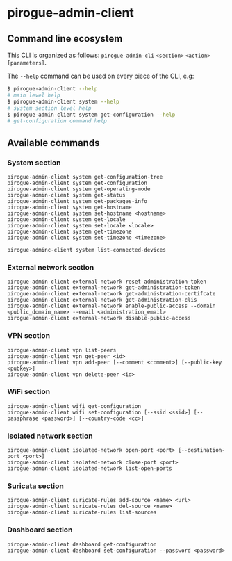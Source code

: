 # pirogue-admin-client

## Command line ecosystem

This CLI is organized as follows: `pirogue-admin-cli` `<section>` `<action>` `[parameters]`.

The `--help` command can be used on every piece of the CLI, e.g:
```bash
$ pirogue-admin-client --help
# main level help
$ pirogue-admin-client system --help
# system section level help
$ pirogue-admin-client system get-configuration --help
# get-configuration command help
```

## Available commands
### System section
```shell
pirogue-admin-client system get-configuration-tree
pirogue-admin-client system get-configuration
pirogue-admin-client system get-operating-mode
pirogue-admin-client system get-status
pirogue-admin-client system get-packages-info
pirogue-admin-client system get-hostname
pirogue-admin-client system set-hostname <hostname>
pirogue-admin-client system get-locale
pirogue-admin-client system set-locale <locale>
pirogue-admin-client system get-timezone
pirogue-admin-client system set-timezone <timezone>
```

```shell
pirogue-adminc-client system list-connected-devices
```

### External network section
```shell
pirogue-admin-client external-network reset-administration-token
pirogue-admin-client external-network get-administration-token
pirogue-admin-client external-network get-administration-certifcate
pirogue-admin-client external-network get-administration-clis
pirogue-admin-client external-network enable-public-access --domain <public_domain_name> --email <administration_email>
pirogue-admin-client external-network disable-public-access
```

### VPN section
```shell
pirogue-admin-client vpn list-peers
pirogue-admin-client vpn get-peer <id>
pirogue-admin-client vpn add-peer [--comment <comment>] [--public-key <pubkey>]
pirogue-admin-client vpn delete-peer <id>
```

### WiFi section
```shell
pirogue-admin-client wifi get-configuration
pirogue-admin-client wifi set-configuration [--ssid <ssid>] [--passphrase <password>] [--country-code <cc>]
```

### Isolated network section
```shell
pirogue-admin-client isolated-network open-port <port> [--destination-port <port>]
pirogue-admin-client isolated-network close-port <port>
pirogue-admin-client isolated-network list-open-ports
```


### Suricata section
```shell
pirogue-admin-client suricate-rules add-source <name> <url>
pirogue-admin-client suricate-rules del-source <name>
pirogue-admin-client suricate-rules list-sources
```

### Dashboard section
```shell
pirogue-admin-client dashboard get-configuration
pirogue-admin-client dashboard set-configuration --password <password>
```